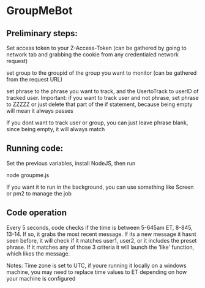 # GroupMeBot

## Preliminary steps: 

Set access token to your Z-Access-Token (can be gathered by going to network tab and grabbing the cookie from any credentialed network request)

set group to the groupid of the group you want to monitor (can be gathered from the request URL)

set phrase to the phrase you want to track, and the UsertoTrack to userID of tracked user. Important: if you want to track user and not phrase, set phrase to ZZZZZ or just delete that part of the if statement, because being empty will mean it always passes

If you dont want to track user or group, you can just leave phrase blank, since being empty, it will always match

## Running code: 

Set the previous variables, install NodeJS, then run 

node groupme.js

If you want it to run in the background, you can use something like Screen or pm2 to manage the job

## Code operation

Every 5 seconds, code checks if the time is between 5-645am ET, 8-845, 13-14. If so, it grabs the most recent message. If its a new message it hasnt seen before, it will check if it matches user1, user2, or it includes the preset phrase. If it matches any of those 3 criteria it will launch the 'like' function, which likes the message. 

Notes: Time zone is set to UTC, if youre running it locally on a windows machine, you may need to replace time values to ET depending on how your machine is configured
